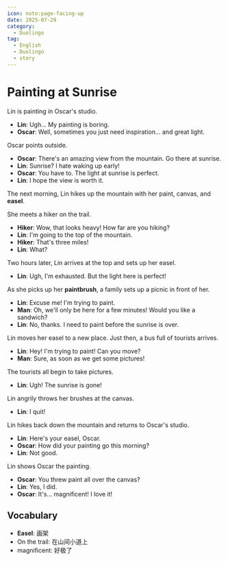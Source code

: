 ```yaml
---
icon: noto:page-facing-up
date: 2025-07-29
category:
  - Duolingo
tag:
  - English
  - Duolingo
  - story
---
```


# Painting at Sunrise

Lin is painting in Oscar's studio.

- **Lin**: Ugh… My painting is boring.
- **Oscar**: Well, sometimes you just need inspiration… and great light.

Oscar points outside.

- **Oscar**: There's an amazing view from the mountain. Go there at sunrise.
- **Lin**: Sunrise? I hate waking up early!
- **Oscar**: You have to. The light at sunrise is perfect.
- **Lin**: I hope the view is worth it.

The next morning, Lin hikes up the mountain with her paint, canvas, and **easel**.

She meets a hiker on the trail.

- **Hiker**: Wow, that looks heavy! How far are you hiking?
- **Lin**: I'm going to the top of the mountain.
- **Hiker**: That's three miles!
- **Lin**: What?

Two hours later, Lin arrives at the top and sets up her easel.

- **Lin**: Ugh, I'm exhausted. But the light here is perfect!

As she picks up her **paintbrush**, a family sets up a picnic in front of her.

- **Lin**: Excuse me! I'm trying to paint.
- **Man**: Oh, we'll only be here for a few minutes! Would you like a sandwich?
- **Lin**: No, thanks. I need to paint before the sunrise is over.

Lin moves her easel to a new place. Just then, a bus full of tourists arrives.

- **Lin**: Hey! I'm trying to paint! Can you move?
- **Man**: Sure, as soon as we get some pictures!

The tourists all begin to take pictures.

- **Lin**: Ugh! The sunrise is gone!

Lin angrily throws her brushes at the canvas.

- **Lin**: I quit!

Lin hikes back down the mountain and returns to Oscar's studio.

- **Lin**: Here's your easel, Oscar.
- **Oscar**: How did your painting go this morning?
- **Lin**: Not good.

Lin shows Oscar the painting.

- **Oscar**: You threw paint all over the canvas?
- **Lin**: Yes, I did.
- **Oscar**: It's… magnificent! I love it!

## Vocabulary

- **Easel**: 画架
- On the trail: 在山间小道上
- magnificent: 好极了
